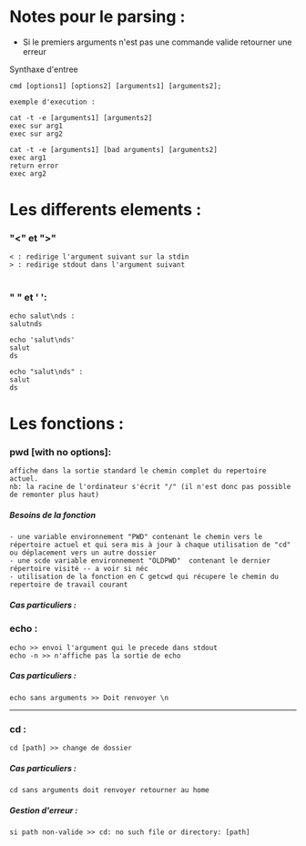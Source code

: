 # Notes pour le parsing :
- Si le premiers arguments n'est pas une commande valide retourner une erreur

Synthaxe d'entree

	cmd [options1] [options2] [arguments1] [arguments2];

	exemple d'execution : 
	
	cat -t -e [arguments1] [arguments2]
	exec sur arg1
	exec sur arg2

	cat -t -e [arguments1] [bad arguments] [arguments2]
	exec arg1
	return error
	exec arg2

# Les differents elements :

### "<" et ">"
	
	< : redirige l'argument suivant sur la stdin
	> : redirige stdout dans l'argument suivant
#
### " " et ' ':
	echo salut\nds :
	salutnds

	echo 'salut\nds'
	salut
	ds

	echo "salut\nds" : 
	salut
	ds


# Les fonctions :

### pwd [with no options]:
	affiche dans la sortie standard le chemin complet du repertoire actuel.
	nb: la racine de l'ordinateur s'écrit "/" (il n'est donc pas possible de remonter plus haut)

##### Besoins de la fonction
	- une variable environnement "PWD" contenant le chemin vers le répertoire actuel et qui sera mis à jour à chaque utilisation de "cd" ou déplacement vers un autre dossier
	- une scde variable environnement "OLDPWD"  contenant le dernier répertoire visité -- a voir si néc
	- utilisation de la fonction en C getcwd qui récupere le chemin du repertoire de travail courant

##### Cas particuliers : 

### echo :

	echo >> envoi l'argument qui le precede dans stdout
	echo -n >> n'affiche pas la sortie de echo

##### Cas particuliers :
	echo sans arguments >> Doit renvoyer \n
____

### cd :	
	cd [path] >> change de dossier


##### Cas particuliers :
	cd sans arguments doit renvoyer retourner au home
##### Gestion d'erreur :
	si path non-valide >> cd: no such file or directory: [path]


